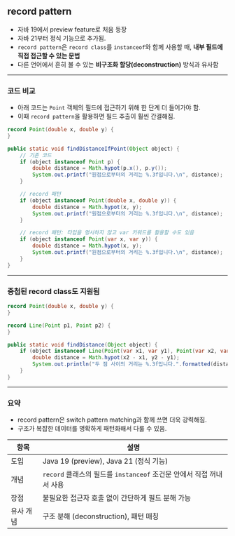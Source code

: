## record pattern

- 자바 19에서 preview feature로 처음 등장
- 자바 21부터 정식 기능으로 추가됨.
- `record pattern`은 `record class`를 `instanceof`와 함께 사용할 때, **내부 필드에 직접 접근할 수 있는 문법**
- 다른 언어에서 흔히 볼 수 있는 **비구조화 할당(deconstruction)** 방식과 유사함

---

### 코드 비교

- 아래 코드는 `Point` 객체의 필드에 접근하기 위해 한 단계 더 들어가야 함.
- 이때 `record pattern`을 활용하면 필드 추출이 훨씬 간결해짐.

```java
record Point(double x, double y) {
}
```

```java
public static void findDistanceIfPoint(Object object) {
    // 기존 코드
    if (object instanceof Point p) {
        double distance = Math.hypot(p.x(), p.y());
        System.out.printf("원점으로부터의 거리는 %.3f입니다.\n", distance);
    }

    // record 패턴
    if (object instanceof Point(double x, double y)) {
        double distance = Math.hypot(x, y);
        System.out.printf("원점으로부터의 거리는 %.3f입니다.\n", distance);
    }

    // record 패턴: 타입을 명시하지 않고 var 키워드를 활용할 수도 있음
    if (object instanceof Point(var x, var y)) {
        double distance = Math.hypot(x, y);
        System.out.printf("원점으로부터의 거리는 %.3f입니다.\n", distance);
    }
}

```

---

### 중첩된 record class도 지원됨

```java
record Point(double x, double y) {
}

record Line(Point p1, Point p2) {
}

public static void findDistance(Object object) {
    if (object instanceof Line(Point(var x1, var y1), Point(var x2, var y2))) {
        double distance = Math.hypot(x2 - x1, y2 - y1);
        System.out.println("두 점 사이의 거리는 %.3f입니다.".formatted(distance));
    }
}
```

---

### 요약

- record pattern은 switch pattern matching과 함께 쓰면 더욱 강력해짐.
- 구조가 복잡한 데이터를 명확하게 패턴화해서 다룰 수 있음.

| 항목    | 설명                                               |
|-------|--------------------------------------------------|
| 도입    | Java 19 (preview), Java 21 (정식 기능)               |
| 개념    | `record` 클래스의 필드를 `instanceof` 조건문 안에서 직접 꺼내서 사용 |
| 장점    | 불필요한 접근자 호출 없이 간단하게 필드 분해 가능                     |
| 유사 개념 | 구조 분해 (deconstruction), 패턴 매칭                    |
